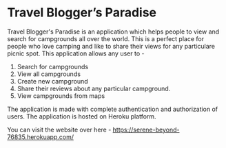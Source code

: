 # Travel Blogger’s Paradise


Travel Blogger's Paradise is an application which helps people to view and search for campgrounds all over the world. This is a perfect place for people who love camping and like to share their views for any particulare picnic spot.
This application allows any user to -

1. Search for campgrounds
2. View all campgrounds
3. Create new campground 
4. Share their reviews about any particular campground.
5. View campgrounds from maps

The application is made with complete authentication and authorization of users. The application is hosted on Heroku platform.

You can visit the website over here - 
https://serene-beyond-76835.herokuapp.com/
